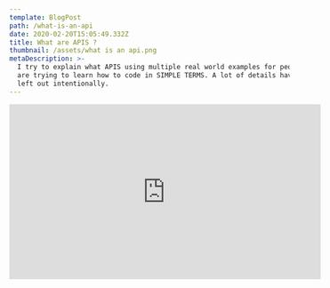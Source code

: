 ```yaml
---
template: BlogPost
path: /what-is-an-api
date: 2020-02-20T15:05:49.332Z
title: What are APIS ?
thumbnail: /assets/what is an api.png
metaDescription: >-
  I try to explain what APIS using multiple real world examples for people that
  are trying to learn how to code in SIMPLE TERMS. A lot of details have been
  left out intentionally.
---
```

<div>

<iframe width="560" height="315" src="https://www.youtube.com/embed/V3T4A8IFwRs" frameborder="0" allow="accelerometer; autoplay; encrypted-media; gyroscope; picture-in-picture" allowfullscreen></iframe>



</div>
